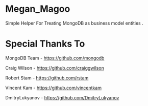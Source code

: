 # Megan_Magoo

Simple Helper For Treating MongoDB as business model entities . 


# Special Thanks To 

MongoDB Team - https://github.com/mongodb

Craig Wilson - https://github.com/craiggwilson

Robert Stam - https://github.com/rstam

Vincent Kam - https://github.com/vincentkam

DmitryLukyanov - https://github.com/DmitryLukyanov
